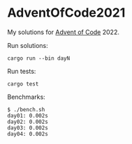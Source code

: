 # AdventOfCode2021

My solutions for [Advent of Code](https://adventofcode.com/2022/) 2022.

Run solutions:

```text
cargo run --bin dayN
```

Run tests:

```text
cargo test
```

Benchmarks:

```text
$ ./bench.sh
day01: 0.002s
day02: 0.002s
day03: 0.002s
day04: 0.002s
```
